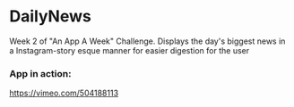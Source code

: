# DailyNews
Week 2 of "An App A Week" Challenge. Displays the day's biggest news in a Instagram-story esque manner for easier digestion for the user

### App in action:
https://vimeo.com/504188113
